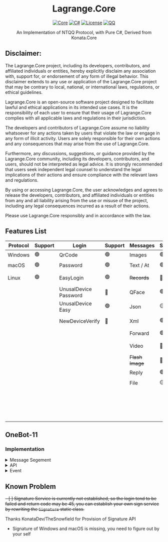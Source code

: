 <div align="center">

# Lagrange.Core

[![Core](https://img.shields.io/badge/Lagrange-Core-blue)](#)
[![C#](https://img.shields.io/badge/.NET-%207-blue)](#)
[![License](https://img.shields.io/static/v1?label=LICENSE&message=MIT&color=lightrey)](#)
[![QQ](https://img.shields.io/static/v1?label=QQGroup&message=348981074&color=red)](#)

An Implementation of NTQQ Protocol, with Pure C#, Derived from Konata.Core

</div>

## Disclaimer:

The Lagrange.Core project, including its developers, contributors, and affiliated individuals or entities, hereby explicitly disclaim any association with, support for, or endorsement of any form of illegal behavior. This disclaimer extends to any use or application of the Lagrange.Core project that may be contrary to local, national, or international laws, regulations, or ethical guidelines.

Lagrange.Core is an open-source software project designed to facilitate lawful and ethical applications in its intended use cases. It is the responsibility of each user to ensure that their usage of Lagrange.Core complies with all applicable laws and regulations in their jurisdiction.

The developers and contributors of Lagrange.Core assume no liability whatsoever for any actions taken by users that violate the law or engage in any form of illicit activity. Users are solely responsible for their own actions and any consequences that may arise from the use of Lagrange.Core.

Furthermore, any discussions, suggestions, or guidance provided by the Lagrange.Core community, including its developers, contributors, and users, should not be interpreted as legal advice. It is strongly recommended that users seek independent legal counsel to understand the legal implications of their actions and ensure compliance with the relevant laws and regulations.

By using or accessing Lagrange.Core, the user acknowledges and agrees to release the developers, contributors, and affiliated individuals or entities from any and all liability arising from the use or misuse of the project, including any legal consequences incurred as a result of their actions.

Please use Lagrange.Core responsibly and in accordance with the law.

## Features List
| Protocol | Support | Login                     | Support | Messages         | Support    | Operations        | Support    | Events                 | Support |
|----------|---------|---------------------------|---------|:-----------------|:-----------|:------------------|:-----------|:-----------------------|:--------|
| Windows  | 🟢      | QrCode                    | 🟢      | Images           | 🟢         | ~~Poke~~          | 🔴         | Captcha                | 🟢      |
| macOS    | 🟢      | Password                  | 🟢      | Text / At        | 🟢         | Recall            | 🟡         | BotOnline              | 🟢      |
| Linux    | 🟢      | EasyLogin                 | 🟢      | ~~Records~~      | 🔴         | Leave Group       | 🔴         | BotOffline             | 🟢      |
|          |         | UnusalDevice<br/>Password | 🔴      | QFace            | 🟢         | ~~Special Title~~ | 🔴         | Message                | 🟢      |
|          |         | UnusalDevice<br/>Easy     | 🟢      | Json             | 🟡         | Kick Member       | 🟢         | ~~Poke~~               | 🔴      |
|          |         | NewDeviceVerify           | 🔴      | Xml              | 🟢         | Mute Member       | 🟢         | MessageRecall          | 🔴      |
|          |         |                           |         | Forward          | 🟢         | Set Admin         | 🟢         | GroupMemberDecrease    | 🟢      |
|          |         |                           |         | Video            | 🔴         | Friend Request    | 🔴         | GroupMemberIncrease    | 🟢      |
|          |         |                           |         | ~~Flash Image~~  | 🔴         | Group Request     | 🔴         | GroupPromoteAdmin      | 🟢      |
|          |         |                           |         | Reply            | 🟢         | ~~Voice Call~~    | 🔴         | GroupInvite            | 🟢      |
|          |         |                           |         | File             | 🟡         | Client Key        | 🟢         | GroupRequestJoin       | 🔴      |
|          |         |                           |         |                  |            | Cookies           | 🟢         | FriendRequest          | 🔴      |
|          |         |                           |         |                  |            | Send Message      | 🟢         | ~~FriendTyping~~       | 🔴      |
|          |         |                           |         |                  |            |                   |            | ~~FriendVoiceCall~~    | 🔴      |

## OneBot-11

### Implementation

<Details>
<Summary>Message Segement</Summary>

| Message Segement| Support   |
| ------------ | ------------|
| [Text]       |    🟢        |
| [Face]       |    🔴        |
| [Image]      |    🟢        |
| [Record]     |    🔴        |
| [Video]      |    🔴        |
| [At]         |    🟢        |
| [Rps]        |    🔴        |
| [Dice]       |    🔴        |
| [Shake]      |    🔴        |
| [Poke]       |    🔴        |
| [Anonymous]  |    🔴        |
| [Share]      |    🔴        |
| [Contact]    |    🔴        |
| [Location]   |    🔴        |
| [Music]      |    🔴        |
| [Reply]      |    🔴        |
| [Forward]    |    🔴        |
| [Node]       |    🔴        |
| [Xml]        |    🔴        |
| [Json]       |    🔴        |

[Text]: https://github.com/botuniverse/onebot-11/blob/master/message/segment.md#qq-%E8%A1%A8%E6%83%85
[Record]: https://github.com/botuniverse/onebot-11/blob/master/message/segment.md#%E8%AF%AD%E9%9F%B3
[Face]: https://github.com/botuniverse/onebot-11/blob/master/message/segment.md#qq-%E8%A1%A8%E6%83%85
[Image]: https://github.com/botuniverse/onebot-11/blob/master/message/segment.md#%E5%9B%BE%E7%89%87
[Shake]: https://github.com/botuniverse/onebot-11/blob/master/message/segment.md#%E7%AA%97%E5%8F%A3%E6%8A%96%E5%8A%A8%E6%88%B3%E4%B8%80%E6%88%B3-
[Poke]: https://github.com/botuniverse/onebot-11/blob/master/message/segment.md#%E6%88%B3%E4%B8%80%E6%88%B3
[Anonymous]: https://github.com/botuniverse/onebot-11/blob/master/message/segment.md#%E5%8C%BF%E5%90%8D%E5%8F%91%E6%B6%88%E6%81%AF-
[Location]: https://github.com/botuniverse/onebot-11/blob/master/message/segment.md#%E4%BD%8D%E7%BD%AE
[Video]: https://github.com/botuniverse/onebot-11/blob/master/message/segment.md#%E7%9F%AD%E8%A7%86%E9%A2%91
[At]: https://github.com/botuniverse/onebot-11/blob/master/message/segment.md#%E6%9F%90%E4%BA%BA
[Rps]: https://github.com/botuniverse/onebot-11/blob/master/message/segment.md#%E7%8C%9C%E6%8B%B3%E9%AD%94%E6%B3%95%E8%A1%A8%E6%83%85
[Dice]: https://github.com/botuniverse/onebot-11/blob/master/message/segment.md#%E6%8E%B7%E9%AA%B0%E5%AD%90%E9%AD%94%E6%B3%95%E8%A1%A8%E6%83%85
[share]: https://github.com/botuniverse/onebot-11/blob/master/message/segment.md#%E9%93%BE%E6%8E%A5%E5%88%86%E4%BA%AB
[Music]: https://github.com/botuniverse/onebot-11/blob/master/message/segment.md#%E9%9F%B3%E4%B9%90%E5%88%86%E4%BA%AB-
[Contact]: https://github.com/botuniverse/onebot-11/blob/master/message/segment.md#%E6%8E%A8%E8%8D%90%E5%A5%BD%E5%8F%8B
[Reply]: https://github.com/botuniverse/onebot-11/blob/master/message/segment.md#%E5%9B%9E%E5%A4%8D
[Forward]: https://github.com/botuniverse/onebot-11/blob/master/message/segment.md#%E5%90%88%E5%B9%B6%E8%BD%AC%E5%8F%91-
[Node]: https://github.com/botuniverse/onebot-11/blob/master/message/segment.md#%E5%90%88%E5%B9%B6%E8%BD%AC%E5%8F%91%E8%8A%82%E7%82%B9-
[Xml]: https://github.com/botuniverse/onebot-11/blob/master/message/segment.md#xml-%E6%B6%88%E6%81%AF
[Json]: https://github.com/botuniverse/onebot-11/blob/master/message/segment.md#json-%E6%B6%88%E6%81%AF

</Details>

<Details>
<Summary>API</Summary>

| API                      | Support  |
| ------------------------ | -------- |
| [/send_private_msg]        |    🔴   |
| [/send_group_msg]          |    🔴   |
| [/send_msg]                |    🔴   |
| [/delete_msg]              |    🔴   |
| [/get_msg]                 |    🔴   |
| [/get_forward_msg]         |    🔴   |
| [/send_like]               |    🔴   |
| [/set_group_kick]          |    🔴   |
| [/set_group_ban]           |    🔴   |
| [/set_group_anonymous_ban] |    🔴   |
| [/set_group_whole_ban]     |    🔴   |
| [/set_group_admin]         |    🔴   |
| [/set_group_anonymous]     |    🔴   |
| [/set_group_card]          |     🔴  |
| [/set_group_name]          |    🔴   |
| [/set_group_leave]         |    🔴   |
| [/set_group_special_title] |    🔴   |
| [/set_friend_add_request]  |    🔴   |
| [/set_group_add_request]   |    🔴   |
| [/get_login_info]          |    🔴   |
| [/get_stranger_info]       |    🔴   |
| [/get_friend_list]         |    🔴   |
| [/get_group_info]          |    🔴   |
| [/get_group_list]          |    🔴   |
| [/get_group_member_info]   |    🔴   |
| [/get_group_member_list]   |    🔴   |
| [/get_group_honor_info]    |    🔴   |
| [/get_cookies]             |    🔴   |
| [/get_csrf_token]          |    🔴   |
| [/get_credentials]         |    🔴   |
| [/get_record]              |    🔴   |
| [/get_image]               |    🔴   |
| [/can_send_image]          |    🔴   |
| [/can_send_record]         |    🔴   |
| [/get_status]              |    🔴   |
| [/get_version_info]        |    🔴   |
| [/set_restart]             |    🔴   |
| [/clean_cache]              |    🔴   |

[/send_private_msg]: https://github.com/botuniverse/onebot-11/blob/master/api/public.md#send_private_msg-%E5%8F%91%E9%80%81%E7%A7%81%E8%81%8A%E6%B6%88%E6%81%AF
[/send_group_msg]: https://github.com/botuniverse/onebot-11/blob/master/api/public.md#send_group_msg-%E5%8F%91%E9%80%81%E7%BE%A4%E6%B6%88%E6%81%AF 
[/send_msg]: https://github.com/botuniverse/onebot-11/blob/master/api/public.md#send_msg-发送消息
[/delete_msg]: https://github.com/botuniverse/onebot-11/blob/master/api/public.md#delete_msg-撤回消息
[/get_msg]: https://github.com/botuniverse/onebot-11/blob/master/api/public.md#get_msg-获取消息
[/get_forward_msg]: https://github.com/botuniverse/onebot-11/blob/master/api/public.md#get_forward_msg-获取合并转发消息
[/send_like]: https://github.com/botuniverse/onebot-11/blob/master/api/public.md#send_like-发送好友赞
[/set_group_kick]: https://github.com/botuniverse/onebot-11/blob/master/api/public.md#set_group_kick-群组踢人
[/set_group_ban]: https://github.com/botuniverse/onebot-11/blob/master/api/public.md#set_group_ban-群组单人禁言
[/set_group_anonymous_ban]: https://github.com/botuniverse/onebot-11/blob/master/api/public.md#set_group_anonymous_ban-群组匿名用户禁言
[/set_group_whole_ban]: https://github.com/botuniverse/onebot-11/blob/master/api/public.md#set_group_whole_ban-群组全员禁言
[/set_group_admin]: https://github.com/botuniverse/onebot-11/blob/master/api/public.md#set_group_admin-群组设置管理员
[/set_group_anonymous]: https://github.com/botuniverse/onebot-11/blob/master/api/public.md#set_group_anonymous-群组匿名
[/set_group_card]: https://github.com/botuniverse/onebot-11/blob/master/api/public.md#set_group_card-设置群名片群备注
[/set_group_name]: https://github.com/botuniverse/onebot-11/blob/master/api/public.md#set_group_name-设置群名
[/set_group_leave]: https://github.com/botuniverse/onebot-11/blob/master/api/public.md#set_group_leave-退出群组
[/set_group_special_title]: https://github.com/botuniverse/onebot-11/blob/master/api/public.md#set_group_special_title-设置群组专属头衔
[/set_friend_add_request]: https://github.com/botuniverse/onebot-11/blob/master/api/public.md#set_friend_add_request-处理加好友请求
[/set_group_add_request]: https://github.com/botuniverse/onebot-11/blob/master/api/public.md#set_group_add_request-处理加群请求邀请
[/get_login_info]: https://github.com/botuniverse/onebot-11/blob/master/api/public.md#get_login_info-获取登录号信息
[/get_stranger_info]: https://github.com/botuniverse/onebot-11/blob/master/api/public.md#get_stranger_info-获取陌生人信息
[/get_friend_list]: https://github.com/botuniverse/onebot-11/blob/master/api/public.md#get_friend_list-获取好友列表
[/get_group_info]: https://github.com/botuniverse/onebot-11/blob/master/api/public.md#get_group_info-获取群信息
[/get_group_list]: https://github.com/botuniverse/onebot-11/blob/master/api/public.md#get_group_list-获取群列表
[/get_group_member_info]: https://github.com/botuniverse/onebot-11/blob/master/api/public.md#get_group_member_info-获取群成员信息
[/get_group_member_list]: https://github.com/botuniverse/onebot-11/blob/master/api/public.md#get_group_member_list-获取群成员列表
[/get_group_honor_info]: https://github.com/botuniverse/onebot-11/blob/master/api/public.md#get_group_honor_info-获取群荣誉信息
[/get_cookies]: https://github.com/botuniverse/onebot-11/blob/master/api/public.md#get_cookies-获取-cookies
[/get_csrf_token]: https://github.com/botuniverse/onebot-11/blob/master/api/public.md#get_csrf_token-获取-csrf-token
[/get_credentials]: https://github.com/botuniverse/onebot-11/blob/master/api/public.md#get_credentials-获取-qq-相关接口凭证
[/get_record]: https://github.com/botuniverse/onebot-11/blob/master/api/public.md#get_record-获取语音
[/get_image]: https://github.com/botuniverse/onebot-11/blob/master/api/public.md#get_image-获取图片
[/can_send_image]: https://github.com/botuniverse/onebot-11/blob/master/api/public.md#can_send_image-检查是否可以发送图片
[/can_send_record]: https://github.com/botuniverse/onebot-11/blob/master/api/public.md#can_send_record-检查是否可以发送语音
[/get_status]: https://github.com/botuniverse/onebot-11/blob/master/api/public.md#get_status-获取运行状态
[/get_version_info]: https://github.com/botuniverse/onebot-11/blob/master/api/public.md#get_version_info-获取版本信息
[/set_restart]: https://github.com/botuniverse/onebot-11/blob/master/api/public.md#set_restart-重启-onebot-实现
[/clean_cache]: https://github.com/botuniverse/onebot-11/blob/master/api/public.md#clean_cache-清理缓存

</Details>

<Details>
<Summary>Event</Summary>

| PostType| EventName                    | Support  |
| --------| -----------------------------|----------|
| Message | [Private Message]            |   🔴    |
| Message | [Group Message]              |   🔴    |
| Notice |  [Group File Upload]          |   🔴    |
| Notice | [Group Admin Change]          |   🔴    |
| Notice | [Group Member Decrease]       |   🔴    |
| Notice | [Group Member Increase]       |   🔴    |
| Notice | [Group Mute]                  |   🔴    |
| Notice | [Friend Add]                  |   🔴    |
| Notice | [Group Recall Message]        |   🔴    |
| Notice | [Friend Recall Message]       |   🔴    |
| Notice | [Group Poke]                  |   🔴    |
| Notice | [Group red envelope luck king]|   🔴    |
| Notice | [Group Member Honor Changed]  |   🔴    |
| Request| [Add Friend Request]         |   🔴    |
| Request| [Group Request/Invitations]  |   🔴    |
| Meta   | [LifeCycle]                   |   🟢    |
| Meta   | [Heartbeat]                   |   🟢    |

[Private Message]: https://github.com/botuniverse/onebot-11/blob/master/event/message.md#%E7%A7%81%E8%81%8A%E6%B6%88%E6%81%AF
[Group Message]: https://github.com/botuniverse/onebot-11/blob/master/event/message.md#%E7%BE%A4%E6%B6%88%E6%81%AF
[Group File Upload]: https://github.com/botuniverse/onebot-11/blob/master/event/notice.md#%E7%BE%A4%E6%96%87%E4%BB%B6%E4%B8%8A%E4%BC%A0
[Group Admin Change]: https://github.com/botuniverse/onebot-11/blob/master/event/notice.md#%E7%BE%A4%E7%AE%A1%E7%90%86%E5%91%98%E5%8F%98%E5%8A%A8
[Group Member Decrease]: https://github.com/botuniverse/onebot-11/blob/master/event/notice.md#%E7%BE%A4%E6%88%90%E5%91%98%E5%87%8F%E5%B0%91
[Group Member Increase]: https://github.com/botuniverse/onebot-11/blob/master/event/notice.md#%E7%BE%A4%E6%88%90%E5%91%98%E5%A2%9E%E5%8A%A0
[Group Mute]: https://github.com/botuniverse/onebot-11/blob/master/event/notice.md#%E7%BE%A4%E7%A6%81%E8%A8%80
[Friend Add]: https://github.com/botuniverse/onebot-11/blob/master/event/notice.md#%E5%A5%BD%E5%8F%8B%E6%B7%BB%E5%8A%A0
[Group Recall Message]: https://github.com/botuniverse/onebot-11/blob/master/event/notice.md#%E7%BE%A4%E6%B6%88%E6%81%AF%E6%92%A4%E5%9B%9E
[Friend Recall Message]: https://github.com/botuniverse/onebot-11/blob/master/event/notice.md#%E5%A5%BD%E5%8F%8B%E6%B6%88%E6%81%AF%E6%92%A4%E5%9B%9E
[Group Poke]: https://github.com/botuniverse/onebot-11/blob/master/event/notice.md#%E7%BE%A4%E5%86%85%E6%88%B3%E4%B8%80%E6%88%B3
[Group red envelope luck king]: https://github.com/botuniverse/onebot-11/blob/master/event/notice.md#%E7%BE%A4%E7%BA%A2%E5%8C%85%E8%BF%90%E6%B0%94%E7%8E%8B
[Group Member Honor Changed]: https://github.com/botuniverse/onebot-11/blob/master/event/notice.md#%E7%BE%A4%E6%88%90%E5%91%98%E8%8D%A3%E8%AA%89%E5%8F%98%E6%9B%B4
[Add Friend Request]: https://github.com/botuniverse/onebot-11/blob/master/event/request.md#%E5%8A%A0%E5%A5%BD%E5%8F%8B%E8%AF%B7%E6%B1%82
[Group Request/Invitations]: https://github.com/botuniverse/onebot-11/blob/master/event/request.md#%E5%8A%A0%E7%BE%A4%E8%AF%B7%E6%B1%82%E9%82%80%E8%AF%B7
[LifeCycle]: https://github.com/botuniverse/onebot-11/blob/master/event/meta.md#%E7%94%9F%E5%91%BD%E5%91%A8%E6%9C%9F
[Heartbeat]: https://github.com/botuniverse/onebot-11/blob/master/event/meta.md#%E5%BF%83%E8%B7%B3

</Details>

## Known Problem
~~- [ ] Signature Service is currently not established, so the login tend to be failed and return code may be 45, you can establish your own sign service by rewriting the `Signature` static class.~~

Thanks KonataDev/TheSnowfield for Provision of Signature API

- Signature of Windows and macOS is missing, you need to figure out by your self
